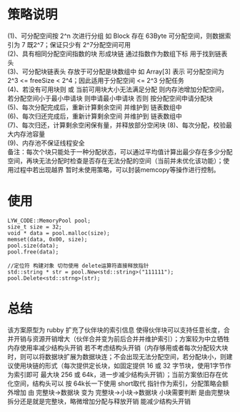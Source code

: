 # 策略说明
(1)、可分配空间按 2^n 次进行分组 如 Block 存在 63Byte 可分配空间，则数据索引为 7 既2^7；保证只少有 2^7分配空间可用  
(2)、具有相同分配空间指数的块 形成块链 通过指数作为数组下标 用于找到链表头  
(3)、可分配块链表头 存放于可分配是块数组中 如 Array[3] 表示 可分配空间为 2^3 <= freeSize < 2^4；因此适用于分配空间 <= 2^3 分配任务  
(4)、若没有可用块则 或 当前可用块大小无法满足分配 则内存池增加分配空间，若分配空间小于最小申请块 则申请最小申请块 否则 按分配空间申请分配块  
(5)、每次分配完成后，重新计算剩余空间 并维护到 链表数组中  
(6)、每次归还完成后，重新计算剩余空间 并维护到 链表数组中  
(7)、每次归还，计算剩余空闲保有量，并释放部分空闲块 
(8)、每次分配，校验最大内存池容量  
(9)、内存池不保证线程安全  
备注：每次个块只能处于一种分配状态，可以通过平均值计算出最少存在多少分配空间，再块无法分配时检查是否存在无法分配的空间（当前并未优化该功能）；使用过程中若出现越界 暂时未使用策略，可以封装memcopy等操作进行控制。
# 使用
    LYW_CODE::MemoryPool pool;  
    size_t size = 32;  
    void * data = pool.malloc(size);  
    memset(data, 0x00, size);  
    pool.size(data);
    pool.free(data);  
    
    //定位符 构建对象 切勿使用 delete运算符直接释放指针
    std::string * str = pool.New<std::string>("111111");
    pool.Delete<std::strng>(str);

# 总结
该方案原型为 rubby 扩充了伙伴块的索引信息 使得伙伴块可以支持任意长度，合并开销与资源开销增大（伙伴合并变为前后合并并维护索引）；方案较为中立牺牲内存使用率减少结构头开销 若不考虑结构头开销（内存够用或者每次分配较大块时，则可以将数据块扩展为数据块连；不会出现无法分配空间，若分配块小，则建议使用块链的形式（每次提供定长块，如固定提供 16 或 32 字节块，使用1字节作为索引即可 最大块 256 或 64k，进一步减少结构头开销）；当前方案依旧存在优化空间，结构头可以 按 64k长一下使用 short取代 指针作为索引，分配策略会额外增加 由 完整块->数据块 变为 完整块->小块->数据块 小块需要判断 是由完整块拆分还是就是完整块，略微增加分配与释放开销 能减少结构头开销
